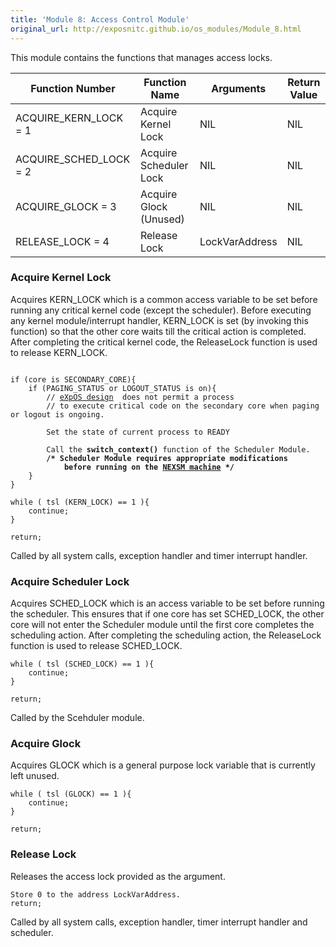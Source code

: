 ```yaml
---
title: 'Module 8: Access Control Module'
original_url: http://exposnitc.github.io/os_modules/Module_8.html
---
```


This module contains the functions that manages access locks.

|Function Number|Function Name|Arguments|Return Value|
|--- |--- |--- |--- |
|ACQUIRE_KERN_LOCK = 1|Acquire Kernel Lock|NIL|NIL|
|ACQUIRE_SCHED_LOCK = 2|Acquire Scheduler Lock|NIL|NIL|
|ACQUIRE_GLOCK = 3|Acquire Glock (Unused)|NIL|NIL|
|RELEASE_LOCK = 4|Release Lock|LockVarAddress|NIL|

### Acquire Kernel Lock
Acquires KERN_LOCK which is a common access variable to be set before running any critical kernel code (except the scheduler). Before executing any kernel module/interrupt handler, KERN_LOCK is set (by invoking this function) so that the other core waits till the critical action is completed. After completing the critical kernel code, the ReleaseLock function is used to release KERN_LOCK.

<pre><code>
if (core is SECONDARY_CORE){
    if (PAGING_STATUS or LOGOUT_STATUS is on){
        // <a href="../../os-design/nexpos/" target="_blank">eXpOS design</a>  does not permit a process 
        // to execute critical code on the secondary core when paging or logout is ongoing.

        Set the state of current process to READY

        Call the <b>switch_context()</b> function of the Scheduler Module.
        <b>/* Scheduler Module requires appropriate modifications 
            before running on the <a href="../../arch-spec/nexsm/" target="_blank">NEXSM machine</a> */</b>
    }
}

while ( tsl (KERN_LOCK) == 1 ){
    continue;
}

return;
</code></pre>


Called by all system calls, exception handler and timer interrupt handler.


### Acquire Scheduler Lock
Acquires SCHED_LOCK which is an access variable to be set before running the scheduler. This ensures that if one core has set SCHED_LOCK, the other core will not enter the Scheduler module until the first core completes the scheduling action. After completing the scheduling action, the ReleaseLock function is used to release SCHED_LOCK.
```
while ( tsl (SCHED_LOCK) == 1 ){
    continue;
}
    
return;
```
Called by the Scehduler module.

### Acquire Glock

Acquires GLOCK which is a general purpose lock variable that is currently left unused.
```
while ( tsl (GLOCK) == 1 ){
    continue;
}
    
return;
```

### Release Lock
Releases the access lock provided as the argument.
```
Store 0 to the address LockVarAddress.
return;
```

Called by all system calls, exception handler, timer interrupt handler and scheduler.
